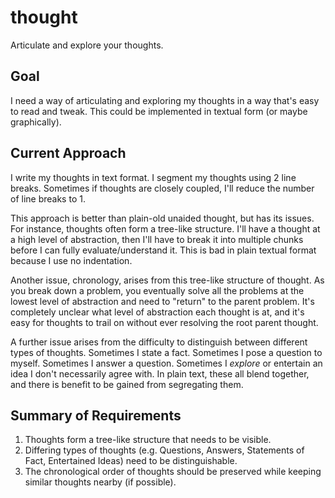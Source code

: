# thought

Articulate and explore your thoughts.

## Goal
I need a way of articulating and exploring my thoughts in a way that's easy to read and tweak. This could be implemented in textual form (or maybe graphically).

## Current Approach
I write my thoughts in text format. I segment my thoughts using 2 line breaks. Sometimes if thoughts are closely coupled, I'll reduce the number of line breaks to 1.

This approach is better than plain-old unaided thought, but has its issues. For instance, thoughts often form a tree-like structure. I'll have a thought at a high level of abstraction, then I'll have to break it into multiple chunks before I can fully evaluate/understand it. This is bad in plain textual format because I use no indentation.

Another issue, chronology, arises from this tree-like structure of thought. As you break down a problem, you eventually solve all the problems at the lowest level of abstraction and need to "return" to the parent problem. It's completely unclear what level of abstraction each thought is at, and it's easy for thoughts to trail on without ever resolving the root parent thought.

A further issue arises from the difficulty to distinguish between different types of thoughts. Sometimes I state a fact. Sometimes I pose a question to myself. Sometimes I answer a question. Sometimes I _explore_ or entertain an idea I don't necessarily agree with. In plain text, these all blend together, and there is benefit to be gained from segregating them.

## Summary of Requirements

1. Thoughts form a tree-like structure that needs to be visible.
2. Differing types of thoughts (e.g. Questions, Answers, Statements of Fact, Entertained Ideas) need to be distinguishable.
3. The chronological order of thoughts should be preserved while keeping similar thoughts nearby (if possible).

